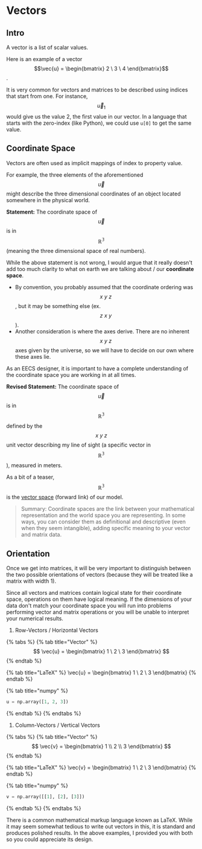 # Vectors

## Intro

A vector is a list of scalar values.

Here is an example of a vector$$\vec{u} = \begin{bmatrix} 2 \ 3 \ 4 \end{bmatrix}$$.

It is very common for vectors and matrices to be described using indices that start from one. For instance, $$\vec{u}_1$$ would give us the value 2, the first value in our vector. In a language that starts with the zero-index \(like Python\), we could use `u[0]` to get the same value.

## Coordinate Space

Vectors are often used as implicit mappings of index to property value. 

For example, the three elements of the aforementioned $$\vec{u}$$ might describe the three dimensional coordinates of an object located somewhere in the physical world.

**Statement:** The coordinate space of $$\vec{u}$$ is in $$\mathbb{R^3}$$ \(meaning the three dimensional space of real numbers\).

While the above statement is not wrong, I would argue that it really doesn't add too much clarity to what on earth we are talking about / our **coordinate space**. 

* By convention, you probably assumed that the coordinate ordering was $$x \ y \ z$$, but it may be something else \(ex. $$ z \ x \ y $$\). 
* Another consideration is where the axes derive. There are no inherent $$x \ y \  z$$ axes given by the universe, so we will have to decide on our own where these axes lie. 

As an EECS designer, it is important to have a complete understanding of the coordinate space you are working in at all times. 

**Revised Statement:** The coordinate space of $$\vec{u}$$ is in $$\mathbb{R^3}$$ defined by the $$ x \ y \ z $$ unit vector describing my line of sight \(a specific vector in $$\mathbb{R^3}$$\), measured in meters.

As a bit of a teaser, $$\mathbb{R^3}$$ is the [vector space](vector-space.md) \(forward link\) of our model.

> Summary: Coordinate spaces are the link between your mathematical representation and the world space you are representing. In some ways, you can consider them as definitional and descriptive \(even when they seem intangible\), adding specific meaning to your vector and matrix data.

## Orientation

Once we get into matrices, it will be very important to distinguish between the two possible orientations of vectors \(because they will be treated like a matrix with width 1\). 

Since all vectors and matrices contain logical state for their coordinate space, operations on them have logical meaning. If the dimensions of your data don't match your coordinate space you will run into problems performing vector and matrix operations or you will be unable to interpret your numerical results.

1. Row-Vectors / Horizontal Vectors

{% tabs %}
{% tab title="Vector" %}
$$
\vec{u} = \begin{bmatrix} 1 \ 2 \ 3 \end{bmatrix}
$$
{% endtab %}

{% tab title="LaTeX" %}
\vec{u} = \begin{bmatrix} 1 \ 2 \ 3 \end{bmatrix}
{% endtab %}

{% tab title="numpy" %}
```python
u = np.array([1, 2, 3])
```
{% endtab %}
{% endtabs %}

1. Column-Vectors / Vertical Vectors

{% tabs %}
{% tab title="Vector" %}
$$
\vec{v} = \begin{bmatrix} 1 \\ 2 \\ 3 \end{bmatrix}
$$
{% endtab %}

{% tab title="LaTeX" %}
\vec{v} = \begin{bmatrix} 1 \ 2 \ 3 \end{bmatrix}
{% endtab %}

{% tab title="numpy" %}
```python
v = np.array([[1], [2], [3]])
```
{% endtab %}
{% endtabs %}

There is a common mathematical markup language known as LaTeX. While it may seem somewhat tedious to write out vectors in this, it is standard and produces polished results. In the above examples, I provided you with both so you could appreciate its design.

